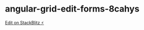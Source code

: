 # angular-grid-edit-forms-8cahys

[Edit on StackBlitz ⚡️](https://stackblitz.com/edit/angular-grid-edit-forms-8cahys)
